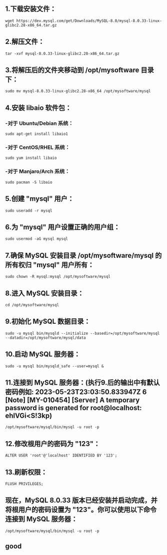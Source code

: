## 1.下载安装文件：
```
wget https://dev.mysql.com/get/Downloads/MySQL-8.0/mysql-8.0.33-linux-glibc2.28-x86_64.tar.gz
```

## 2.解压文件：
```
tar -xvf mysql-8.0.33-linux-glibc2.28-x86_64.tar.gz
```

## 3.将解压后的文件夹移动到 /opt/mysoftware 目录下：
```
sudo mv mysql-8.0.33-linux-glibc2.28-x86_64 /opt/mysoftware/mysql
```

## 4.安装 libaio 软件包：

### -对于 Ubuntu/Debian 系统：
```
sudo apt-get install libaio1
```
### -对于 CentOS/RHEL 系统：
```
sudo yum install libaio
```
### -对于 Manjaro/Arch 系统：
```
sudo pacman -S libaio
```

## 5.创建 "mysql" 用户：
```
sudo useradd -r mysql
```

## 6.为 "mysql" 用户设置正确的用户组：
```
sudo usermod -aG mysql mysql
```

## 7.确保 MySQL 安装目录 /opt/mysoftware/mysql 的所有权归 "mysql" 用户所有：
```
sudo chown -R mysql:mysql /opt/mysoftware/mysql
```

## 8.进入 MySQL 安装目录：
```
cd /opt/mysoftware/mysql
```

## 9.初始化 MySQL 数据目录：
```
sudo -u mysql bin/mysqld --initialize --basedir=/opt/mysoftware/mysql --datadir=/opt/mysoftware/mysql/data
```

## 10.启动 MySQL 服务器：
```
sudo -u mysql bin/mysqld_safe --user=mysql &
```

## 11.连接到 MySQL 服务器：(执行9.后的输出中有默认密码例如: 2023-05-23T23:03:50.833947Z 6 [Note] [MY-010454] [Server] A temporary password is generated for root@localhost: ehlVGi<S!3kp)
```
/opt/mysoftware/mysql/bin/mysql -u root -p
```

## 12.修改根用户的密码为 "123"：
```
ALTER USER 'root'@'localhost' IDENTIFIED BY '123';
```

## 13.刷新权限：
```
FLUSH PRIVILEGES;
```

## 现在，MySQL 8.0.33 版本已经安装并启动完成，并将根用户的密码设置为 "123"。你可以使用以下命令连接到 MySQL 服务器：
```
/opt/mysoftware/mysql/bin/mysql -u root -p
```

## good
